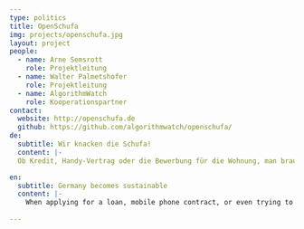 ```yaml
---
type: politics
title: OpenSchufa
img: projects/openschufa.jpg
layout: project
people:
  - name: Arne Semsrott
    role: Projektleitung
  - name: Walter Palmetshofer
    role: Projektleitung
  - name: AlgorithmWatch
    role: Kooperationspartner 
contact:
  website: http://openschufa.de
  github: https://github.com/algorithmwatch/openschufa/
de:
  subtitle: Wir knacken die Schufa!
  content: |-
  Ob Kredit, Handy-Vertrag oder die Bewerbung für die Wohnung, man braucht eine SCHUFA-Auskunft! Wir knacken den Algorithmus und wollen herausfinden, ob die SCHUFA Ungerechtigkeiten verstärkt.

en:
  subtitle: Germany becomes sustainable
  content: |-
    When applying for a loan, mobile phone contract, or even trying to rent an apartment in Germany, the Schufa score - Germany’s credit rating - is decisive. If you have a few „points“ too little, your application is refused. (Computer says „No“ to your new smartphone or apartment.) However, the calculation of these credit scores - done by the private Schufa company - is fully intransparent. The formula is a trade secret, and as such not open to the public. We want to change this intransparency with the project OpenSCHUFA. Together with AlgorithmWatch we want to reconstruct the Schufa algorithm with „reverse engineering“.
  
---
```

